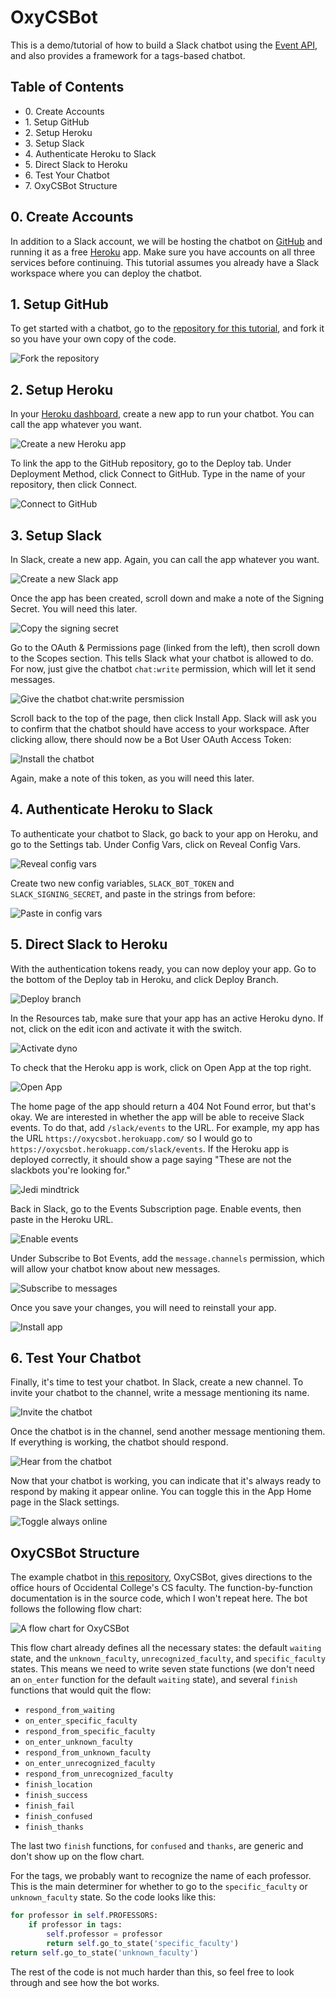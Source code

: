 # OxyCSBot

This is a demo/tutorial of how to build a Slack chatbot using the [Event API](https://api.slack.com/events-api), and also provides a framework for a tags-based chatbot.

## Table of Contents

* 0\. Create Accounts
* 1\. Setup GitHub
* 2\. Setup Heroku
* 3\. Setup Slack
* 4\. Authenticate Heroku to Slack
* 5\. Direct Slack to Heroku
* 6\. Test Your Chatbot
* 7\. OxyCSBot Structure

## 0. Create Accounts

In addition to a Slack account, we will be hosting the chatbot on [GitHub](https://github.com/) and running it as a free [Heroku](https://www.heroku.com/) app. Make sure you have accounts on all three services before continuing. This tutorial assumes you already have a Slack workspace where you can deploy the chatbot.

## 1. Setup GitHub

To get started with a chatbot, go to the [repository for this tutorial](https://github.com/justinnhli/oxycsbot), and fork it so you have your own copy of the code. 

![Fork the repository](images/1-fork.png)

## 2. Setup Heroku

In your [Heroku dashboard](https://dashboard.heroku.com/apps), create a new app to run your chatbot. You can call the app whatever you want.

![Create a new Heroku app](images/2-new-app.png)

To link the app to the GitHub repository, go to the Deploy tab. Under Deployment Method, click Connect to GitHub. Type in the name of your repository, then click Connect.

![Connect to GitHub](images/2-connect-to-github.png)

## 3. Setup Slack

In Slack, create a new app. Again, you can call the app whatever you want.

![Create a new Slack app](images/3-new-app.png)

Once the app has been created, scroll down and make a note of the Signing Secret. You will need this later.

![Copy the signing secret](images/3-signing-secret.png)

Go to the OAuth & Permissions page (linked from the left), then scroll down to the Scopes section. This tells Slack what your chatbot is allowed to do. For now, just give the chatbot `chat:write` permission, which will let it send messages.

![Give the chatbot chat:write persmission](images/3-bot-token-scopes.png)

Scroll back to the top of the page, then click Install App. Slack will ask you to confirm that the chatbot should have access to your workspace. After clicking allow, there should now be a Bot User OAuth Access Token:

![Install the chatbot](images/3-bot-user-token.png)

Again, make a note of this token, as you will need this later.

## 4. Authenticate Heroku to Slack

To authenticate your chatbot to Slack, go back to your app on Heroku, and go to the Settings tab. Under Config Vars, click on Reveal Config Vars.

![Reveal config vars](images/4-reveal-config-vars.png)

Create two new config variables, `SLACK_BOT_TOKEN` and `SLACK_SIGNING_SECRET`, and paste in the strings from before:

![Paste in config vars](images/4-paste-config-vars.png)

## 5. Direct Slack to Heroku

With the authentication tokens ready, you can now deploy your app. Go to the bottom of the Deploy tab in Heroku, and click Deploy Branch.

![Deploy branch](images/5-deploy-branch.png)


In the Resources tab, make sure that your app has an active Heroku dyno. If not, click on the edit icon and activate it with the switch.

![Activate dyno](images/5-activate-dyno.png)

To check that the Heroku app is work, click on Open App at the top right.

![Open App](images/5-open-app.png)

The home page of the app should return a 404 Not Found error, but that's okay. We are interested in whether the app will be able to receive Slack events. To do that, add `/slack/events` to the URL. For example, my app has the URL `https://oxycsbot.herokuapp.com/` so I would go to `https://oxycsbot.herokuapp.com/slack/events`. If the Heroku app is deployed correctly, it should show a page saying "These are not the slackbots you're looking for."

![Jedi mindtrick](images/5-jedi-mindtrack.png)

Back in Slack, go to the Events Subscription page. Enable events, then paste in the Heroku URL.

![Enable events](images/5-enable-events.png)

Under Subscribe to Bot Events, add the `message.channels` permission, which will allow your chatbot know about new messages.

![Subscribe to messages](images/5-subscribe-events.png)

Once you save your changes, you will need to reinstall your app.

![Install app](images/5-install-app.png)

## 6. Test Your Chatbot

Finally, it's time to test your chatbot. In Slack, create a new channel. To invite your chatbot to the channel, write a message mentioning its name.

![Invite the chatbot](images/6-invite.png)

Once the chatbot is in the channel, send another message mentioning them. If everything is working, the chatbot should respond.

![Hear from the chatbot](images/6-respond.png)

Now that your chatbot is working, you can indicate that it's always ready to respond by making it appear online. You can toggle this in the App Home page in the Slack settings.

![Toggle always online](images/6-always-online.png)

## OxyCSBot Structure

The example chatbot in [this repository](https://github.com/justinnhli/oxycsbot), OxyCSBot, gives directions to the office hours of Occidental College's CS faculty. The function-by-function documentation is in the source code, which I won't repeat here. The bot follows the following flow chart:

![A flow chart for OxyCSBot](images/oxycsbot.png)

This flow chart already defines all the necessary states: the default `waiting` state, and the `unknown_faculty`, `unrecognized_faculty`, and `specific_faculty` states. This means we need to write seven state functions (we don't need an `on_enter` function for the default `waiting` state), and several `finish` functions that would quit the flow:

* `respond_from_waiting`
* `on_enter_specific_faculty`
* `respond_from_specific_faculty`
* `on_enter_unknown_faculty`
* `respond_from_unknown_faculty`
* `on_enter_unrecognized_faculty`
* `respond_from_unrecognized_faculty`
* `finish_location`
* `finish_success`
* `finish_fail`
* `finish_confused`
* `finish_thanks`

The last two `finish` functions, for `confused` and `thanks`, are generic and don't show up on the flow chart.

For the tags, we probably want to recognize the name of each professor. This is the main determiner for whether to go to the `specific_faculty` or `unknown_faculty` state. So the code looks like this:

```python
for professor in self.PROFESSORS:
    if professor in tags:
        self.professor = professor
        return self.go_to_state('specific_faculty')
return self.go_to_state('unknown_faculty')
```

The rest of the code is not much harder than this, so feel free to look through and see how the bot works.
